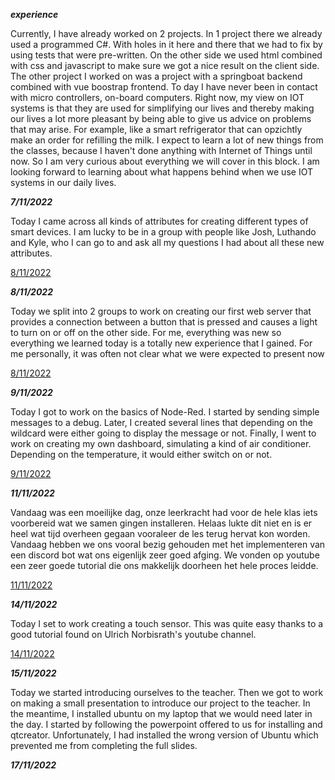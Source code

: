 ***experience***
<p>
Currently, I have already worked on 2 projects. In 1 project there we already used a programmed C#. With holes in it here and there that we had to fix by using tests that were pre-written. On the other side we used html combined with css and javascript to make sure we got a nice result on the client side. The other project I worked on was a project with a springboat backend combined with vue boostrap frontend. To day I have never been in contact with micro controllers, on-board computers.
Right now, my view on IOT systems is that they are used for simplifying our lives and thereby making our lives a lot more pleasant by being able to give us advice on problems that may arise. For example, like a smart refrigerator that can opzichtly make an order for refilling the milk.
I expect to learn a lot of new things from the classes, because I haven't done anything with Internet of Things until now. So I am very curious about everything we will cover in this block. I am looking forward to learning about what happens behind when we use IOT systems in our daily lives.
</p>

***7/11/2022***
<p>
Today I came across all kinds of attributes for creating different types of smart devices. I am lucky to be in a group with people like Josh, Luthando and Kyle, who I can go to and ask all my questions I had about all these new attributes.
  
[8/11/2022](https://github.com/AmadeoNoelsPXL/aquaponics/blob/IoT-Documentation-Branch/Documentation/Group/GroupDocumentation.md#711)
</p>

***8/11/2022***
<p>
Today we split into 2 groups to work on creating our first web server that provides a connection between a button that is pressed and causes a light to turn on or off on the other side.
For me, everything was new so everything we learned today is a totally new experience that I gained. For me personally, it was often not clear what we were expected to present now

[8/11/2022](https://github.com/AmadeoNoelsPXL/aquaponics/blob/IoT-Documentation-Branch/Documentation/L%26A/L&A_Documentation.md/#8112022)
</p>

***9/11/2022***
<p>
  
Today I got to work on the basics of Node-Red. I started by sending simple messages to a debug. Later, I created several lines that depending on the wildcard were either going to display the message or not. Finally, I went to work on creating my own dashboard, simulating a kind of air conditioner. Depending on the temperature, it would either switch on or not.
  
[9/11/2022](https://github.com/AmadeoNoelsPXL/aquaponics/blob/IoT-Documentation-Branch/Documentation/L%26A/L%26A_Documentation.md/#9112022)  
</p>

***11/11/2022***
<p>
Vandaag was een moeilijke dag, onze leerkracht had voor de hele klas iets voorbereid wat we samen gingen installeren. Helaas lukte dit niet en is er heel wat tijd overheen gegaan vooraleer de les terug hervat kon worden. Vandaag hebben we ons vooral bezig gehouden met het implementeren van een discord bot wat ons eigenlijk zeer goed afging. We vonden op youtube een zeer goede tutorial die ons makkelijk doorheen het hele proces leidde. 

[11/11/2022](https://github.com/AmadeoNoelsPXL/aquaponics/blob/IoT-Documentation-Branch/Documentation/L%26A/L&A_Documentation.md/#11112022)
</p>

***14/11/2022***
<p>
Today I set to work creating a touch sensor. This was quite easy thanks to a good tutorial found on Ulrich Norbisrath's youtube channel.

[14/11/2022](https://github.com/AmadeoNoelsPXL/aquaponics/blob/IoT-Documentation-Branch/Documentation/L%26A/L&A_Documentation.md/#14112022)
</p>

***15/11/2022***
<p>
Today we started introducing ourselves to the teacher. Then we got to work on making a small presentation to introduce our project to the teacher. In the meantime, I installed ubuntu on my laptop that we would need later in the day. I started by following the powerpoint offered to us for installing and qtcreator. Unfortunately, I had installed the wrong version of Ubuntu which prevented me from completing the full slides.
</p>

***17/11/2022***
<p>

</p>

